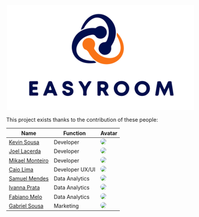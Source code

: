 <p align="center" ><img src="./images/logo.png" width="500px" /></p>

This project exists thanks to the contribution of these people:

| Name                                                               | Function        | Avatar                                                                                                              |
| ------------------------------------------------------------------ | --------------- | ------------------------------------------------------------------------------------------------------------------- |
| <a href="https://github.com/kevinDsousa">Kevin Sousa</a>           | Developer       | <a href="https://github.com/kevinDsousa"><img style="border-radius: 50px" src="https://github.com/kevinDsousa.png" width="70" ></a>             |
| <a href="https://github.com/joellacerda">Joel Lacerda</a>          | Developer       | <a href="https://github.com/joellacerda"><img style="border-radius: 50px" src="https://github.com/joellacerda.png" width="70" ></a>             |
| <a href="https://github.com/mikaelmonteirodev">Mikael Monteiro</a> | Developer       | <a href="https://github.com/mikaelmonteirodev"><img style="border-radius: 50px" src="https://github.com/mikaelmonteirodev.png" width="70" ></a> |
| <a href="https://github.com/AntonioCaiodev">Caio Lima</a>          | Developer UX/UI | <a href="https://github.com/AntonioCaiodev"><img style="border-radius: 50px" src="https://github.com/AntonioCaiodev.png" width="70" ></a>       |
| <a href="https://github.com/Samuelmds98">Samuel Mendes</a>         | Data Analytics  | <a href="https://github.com/Samuelmds98"><img style="border-radius: 50px" src="https://github.com/Samuelmds98.png" width="70" ></a>             |
| <a href="https://github.com/ivannaprata">Ivanna Prata</a>          | Data Analytics  | <a href="https://github.com/ivannaprata"><img style="border-radius: 50px" src="https://github.com/ivannaprata.png" width="70" ></a>             |
| <a href="https://github.com/fabianopmelo">Fabiano Melo</a>         | Data Analytics  | <a href="https://github.com/fabianopmelo"><img style="border-radius: 50px" src="https://github.com/fabianopmelo.png" width="70" ></a>           |
| <a href="https://github.com/gabrielsousarod">Gabriel Sousa</a>     | Marketing       | <a href="https://github.com/gabriellsousa"><img style="border-radius: 50px" src="https://github.com/gabrielsousarod.png" width="70" ></a>       |
